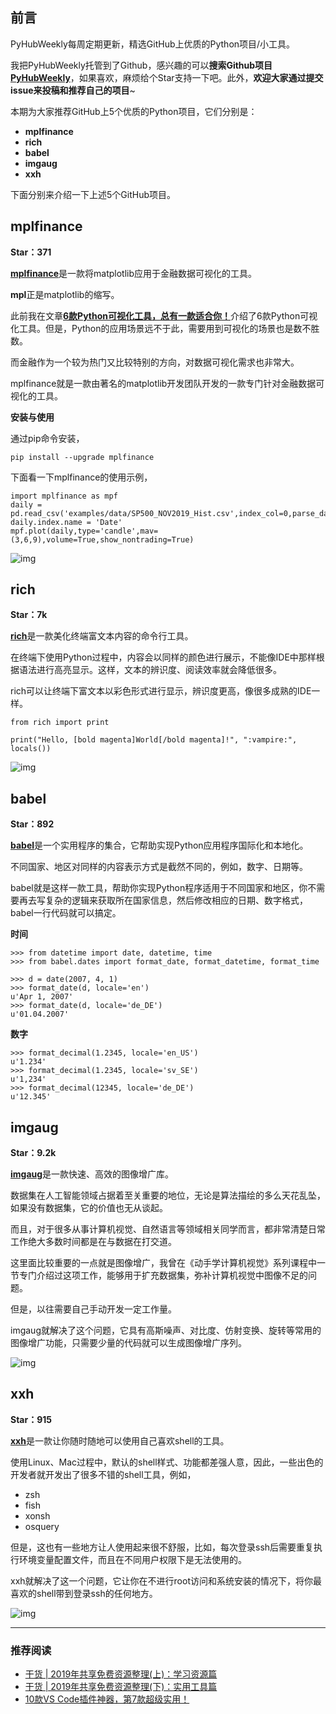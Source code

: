 ## **前言**

PyHubWeekly每周定期更新，精选GitHub上优质的Python项目/小工具。

我把PyHubWeekly托管到了Github，感兴趣的可以**搜索Github项目**[**PyHubWeekly**](https://github.com/Jackpopc/PyHubWeekly)，如果喜欢，麻烦给个Star支持一下吧。此外，**欢迎大家通过提交issue来投稿和推荐自己的项目**~

本期为大家推荐GitHub上5个优质的Python项目，它们分别是：

- **mplfinance**
- **rich** 
- **babel**
- **imgaug**
- **xxh**

下面分别来介绍一下上述5个GitHub项目。

## **mplfinance**

**Star：371**

[**mplfinance**](https://github.com/search?q=mplfinance)是一款将matplotlib应用于金融数据可视化的工具。

**mpl**正是matplotlib的缩写。

此前我在文章[**6款Python可视化工具，总有一款适合你！**](https://mp.weixin.qq.com/s?__biz=MzI0NTM1MzA2Mw==&mid=2247485416&idx=1&sn=d23a1c7cc5658f4bed12d67d76275d98&chksm=e94e98e0de3911f6268346f5a8ecdad565a7a93e0cd40d1a6e96b0ad0517d53d2efeccf70c45&token=1074758556&lang=zh_CN#rd)介绍了6款Python可视化工具。但是，Python的应用场景远不于此，需要用到可视化的场景也是数不胜数。

而金融作为一个较为热门又比较特别的方向，对数据可视化需求也非常大。

mplfinance就是一款由著名的matplotlib开发团队开发的一款专门针对金融数据可视化的工具。

**安装与使用**

通过pip命令安装，

```
pip install --upgrade mplfinance
```

下面看一下mplfinance的使用示例，

```
import mplfinance as mpf
daily = pd.read_csv('examples/data/SP500_NOV2019_Hist.csv',index_col=0,parse_dates=True)
daily.index.name = 'Date'
mpf.plot(daily,type='candle',mav=(3,6,9),volume=True,show_nontrading=True)
```

![img](https://pic4.zhimg.com/v2-6b54a44d6a54c627b3cc3bb6968896bb_b.png)

## **rich**

**Star：7k**

[**rich**](https://github.com/willmcgugan/rich)是一款美化终端富文本内容的命令行工具。

在终端下使用Python过程中，内容会以同样的颜色进行展示，不能像IDE中那样根据语法进行高亮显示。这样，文本的辨识度、阅读效率就会降低很多。

rich可以让终端下富文本以彩色形式进行显示，辨识度更高，像很多成熟的IDE一样。

```
from rich import print

print("Hello, [bold magenta]World[/bold magenta]!", ":vampire:", locals())
```

![img](https://pic2.zhimg.com/v2-f3b4f3ca58c850d871282731e74d0d11_b.png)

## **babel**

**Star：892**

[**babel**](https://github.com/python-babel/babel)是一个实用程序的集合，它帮助实现Python应用程序国际化和本地化。

不同国家、地区对同样的内容表示方式是截然不同的，例如，数字、日期等。

babel就是这样一款工具，帮助你实现Python程序适用于不同国家和地区，你不需要再去写复杂的逻辑来获取所在国家信息，然后修改相应的日期、数字格式，babel一行代码就可以搞定。

**时间**

```
>>> from datetime import date, datetime, time
>>> from babel.dates import format_date, format_datetime, format_time

>>> d = date(2007, 4, 1)
>>> format_date(d, locale='en')
u'Apr 1, 2007'
>>> format_date(d, locale='de_DE')
u'01.04.2007'
```

**数字**

```
>>> format_decimal(1.2345, locale='en_US')
u'1.234'
>>> format_decimal(1.2345, locale='sv_SE')
u'1,234'
>>> format_decimal(12345, locale='de_DE')
u'12.345'
```

## **imgaug**

**Star：9.2k**

[**imgaug**](https://github.com/aleju/imgaug)是一款快速、高效的图像增广库。

数据集在人工智能领域占据着至关重要的地位，无论是算法描绘的多么天花乱坠，如果没有数据集，它的价值也无从谈起。

而且，对于很多从事计算机视觉、自然语言等领域相关同学而言，都非常清楚日常工作绝大多数时间都是在与数据在打交道。

这里面比较重要的一点就是图像增广，我曾在《动手学计算机视觉》系列课程中一节专门介绍过这项工作，能够用于扩充数据集，弥补计算机视觉中图像不足的问题。

但是，以往需要自己手动开发一定工作量。

imgaug就解决了这个问题，它具有高斯噪声、对比度、仿射变换、旋转等常用的图像增广功能，只需要少量的代码就可以生成图像增广序列。

![img](https://pic1.zhimg.com/v2-ec98c660cae979ae9b08edc0a5a96004_b.png)

## **xxh**

**Star：915**

[**xxh**](https://github.com/xxh/xxh)是一款让你随时随地可以使用自己喜欢shell的工具。

使用Linux、Mac过程中，默认的shell样式、功能都差强人意，因此，一些出色的开发者就开发出了很多不错的shell工具，例如，

- zsh
- fish
- xonsh
- osquery

但是，这也有一些地方让人使用起来很不舒服，比如，每次登录ssh后需要重复执行环境变量配置文件，而且在不同用户权限下是无法使用的。

xxh就解决了这一个问题，它让你在不进行root访问和系统安装的情况下，将你最喜欢的shell带到登录ssh的任何地方。

![img](https://pic4.zhimg.com/v2-b2205f5a33aa1c9642116f15067ed2a3_b.gif)

------

### **推荐阅读**

- [干货 | 2019年共享免费资源整理(上)：学习资源篇](https://mp.weixin.qq.com/s?__biz=MzI0NTM1MzA2Mw==&mid=2247484955&idx=1&sn=fa9827493c135096729fac6cd8b54fb2&chksm=e94e9913de391005dc83393528bef4530875108a2fc5fbe0e9de0da87a96a4b146621288f7f8&token=2025215714&lang=zh_CN&scene=21#wechat_redirect)
- [干货 | 2019年共享免费资源整理(下)：实用工具篇](https://mp.weixin.qq.com/s?__biz=MzI0NTM1MzA2Mw==&mid=2247484959&idx=1&sn=628c532c9504cbdb17bcd75fee354292&chksm=e94e9917de391001c367b78cedc19276a398c8675e9c9b5c590d02e90efdd1fc5f2e3e816db9&token=2025215714&lang=zh_CN&scene=21#wechat_redirect)
- [10款VS Code插件神器，第7款超级实用！](https://mp.weixin.qq.com/s?__biz=MzI0NTM1MzA2Mw==&mid=2247485027&idx=1&sn=be4c1275f350c9bc1ddd43b793088647&chksm=e94e996bde39107d6076a95ddcfd9c4bb5cd212363cd0138f6a8906a724da956878b012af6cc&token=1472831505&lang=zh_CN&scene=21#wechat_redirect)